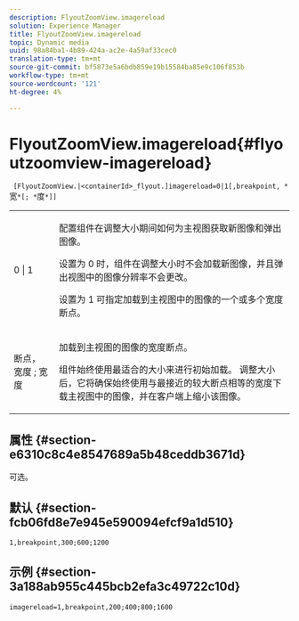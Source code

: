 ```yaml
---
description: FlyoutZoomView.imagereload
solution: Experience Manager
title: FlyoutZoomView.imagereload
topic: Dynamic media
uuid: 98a84ba1-4b89-424a-ac2e-4a59af33cec0
translation-type: tm+mt
source-git-commit: bf5873e5a6bdb859e19b15584ba85e9c106f853b
workflow-type: tm+mt
source-wordcount: '121'
ht-degree: 4%

---
```



# FlyoutZoomView.imagereload{#flyoutzoomview-imagereload}

` [FlyoutZoomView.|<containerId>_flyout.]imagereload=0|1[,breakpoint, *`宽`*[; *`度`*]]`

<table id="table_7DA232CB62134078B788B9AB1452F363"> 
 <tbody> 
  <tr> 
   <td colname="col1"> <p> <span class="codeph"> 0 | 1 </span> </p> </td> 
   <td colname="col2"> <p> 配置组件在调整大小期间如何为主视图获取新图像和弹出图像。 </p> <p>设置为<span class="codeph"> 0 </span>时，组件在调整大小时不会加载新图像，并且弹出视图中的图像分辨率不会更改。 </p> <p>设置为<span class="codeph"> 1 </span>可指定加载到主视图中的图像的一个或多个宽度断点。 </p> </td> 
  </tr> 
  <tr> 
   <td colname="col1"> <p> <span class="codeph"> 断点， <span class="varname"> 宽度 </span>; <span class="varname"> 宽度  </span> </span> </p> </td> 
   <td colname="col2"> <p>加载到主视图的图像的宽度断点。 </p> <p>组件始终使用最适合的大小来进行初始加载。 调整大小后，它将确保始终使用与最接近的较大断点相等的宽度下载主视图中的图像，并在客户端上缩小该图像。 </p> </td> 
  </tr> 
 </tbody> 
</table>

## 属性 {#section-e6310c8c4e8547689a5b48ceddb3671d}

可选。

## 默认 {#section-fcb06fd8e7e945e590094efcf9a1d510}

`1,breakpoint,300;600;1200`

## 示例 {#section-3a188ab955c445bcb2efa3c49722c10d}

`imagereload=1,breakpoint,200;400;800;1600`
